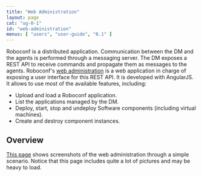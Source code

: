 ```yaml
---
title: "Web Administration"
layout: page
cat: "ug-0-1"
id: "web-administration"
menus: [ "users", "user-guide", "0.1" ]
---
```


Roboconf is a distributed application.
Communication between the DM and the agents is performed through a messaging server.
The DM exposes a REST API to receive commands and propagate them as messages to the agents.
Roboconf's [web administration](https://github.com/roboconf/roboconf-web-administration) is a
web application in charge of exposing a user interface for this REST API.
It is developed with AngularJS. It allows to use most of the available features, including:

* Upload and load a Roboconf application.
* List the applications managed by the DM.
* Deploy, start, stop and undeploy Software components (including virtual machines).
* Create and destroy component instances.


## Overview

[This page](web-administration-screenshots.html) shows screenshots of the web administration through a simple scenario.
Notice that this page includes quite a lot of pictures and may be heavy to load.
